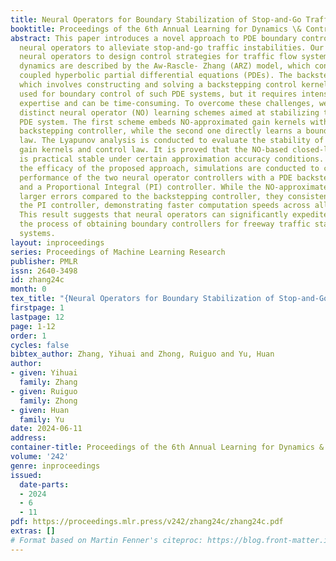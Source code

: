 ```yaml
---
title: Neural Operators for Boundary Stabilization of Stop-and-Go Traffic
booktitle: Proceedings of the 6th Annual Learning for Dynamics \& Control Conference
abstract: This paper introduces a novel approach to PDE boundary control design using
  neural operators to alleviate stop-and-go traffic instabilities. Our framework leverages
  neural operators to design control strategies for traffic flow systems. The traffic
  dynamics are described by the Aw-Rascle- Zhang (ARZ) model, which consists of second-order
  coupled hyperbolic partial differential equations (PDEs). The backstepping method
  which involves constructing and solving a backstepping control kernel is widely
  used for boundary control of such PDE systems, but it requires intensive depth of
  expertise and can be time-consuming. To overcome these challenges, we present two
  distinct neural operator (NO) learning schemes aimed at stabilizing the traffic
  PDE system. The first scheme embeds NO-approximated gain kernels within a predefined
  backstepping controller, while the second one directly learns a boundary control
  law. The Lyapunov analysis is conducted to evaluate the stability of the NO-approximated
  gain kernels and control law. It is proved that the NO-based closed-loop system
  is practical stable under certain approximation accuracy conditions. To validate
  the efficacy of the proposed approach, simulations are conducted to compare the
  performance of the two neural operator controllers with a PDE backstepping controller
  and a Proportional Integral (PI) controller. While the NO-approximated methods exhibit
  larger errors compared to the backstepping controller, they consistently outperform
  the PI controller, demonstrating faster computation speeds across all scenarios.
  This result suggests that neural operators can significantly expedite and simplify
  the process of obtaining boundary controllers for freeway traffic stabilization
  systems.
layout: inproceedings
series: Proceedings of Machine Learning Research
publisher: PMLR
issn: 2640-3498
id: zhang24c
month: 0
tex_title: "{Neural Operators for Boundary Stabilization of Stop-and-Go Traffic}"
firstpage: 1
lastpage: 12
page: 1-12
order: 1
cycles: false
bibtex_author: Zhang, Yihuai and Zhong, Ruiguo and Yu, Huan
author:
- given: Yihuai
  family: Zhang
- given: Ruiguo
  family: Zhong
- given: Huan
  family: Yu
date: 2024-06-11
address:
container-title: Proceedings of the 6th Annual Learning for Dynamics & Control Conference
volume: '242'
genre: inproceedings
issued:
  date-parts:
  - 2024
  - 6
  - 11
pdf: https://proceedings.mlr.press/v242/zhang24c/zhang24c.pdf
extras: []
# Format based on Martin Fenner's citeproc: https://blog.front-matter.io/posts/citeproc-yaml-for-bibliographies/
---
```


